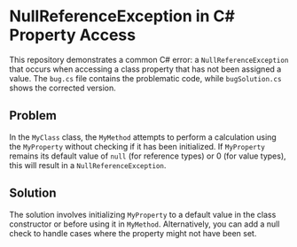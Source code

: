 # NullReferenceException in C# Property Access

This repository demonstrates a common C# error: a `NullReferenceException` that occurs when accessing a class property that has not been assigned a value.  The `bug.cs` file contains the problematic code, while `bugSolution.cs` shows the corrected version.

## Problem

In the `MyClass` class, the `MyMethod` attempts to perform a calculation using the `MyProperty` without checking if it has been initialized.  If `MyProperty` remains its default value of `null` (for reference types) or 0 (for value types), this will result in a `NullReferenceException`. 

## Solution

The solution involves initializing `MyProperty` to a default value in the class constructor or before using it in `MyMethod`.  Alternatively, you can add a null check to handle cases where the property might not have been set.